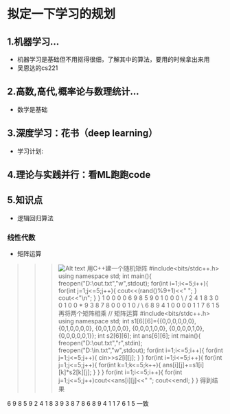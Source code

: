 # 拟定一下学习的规划

## 1.机器学习...
* 机器学习是基础但不用抠得很细，了解其中的算法，要用的时候拿出来用
* 吴恩达的cs221

## 2.高数,高代,概率论与数理统计...
* 数学是基础 

## 3.深度学习：花书（deep learning）
* 学习计划: 

## 4.理论与实践并行：看ML跑跑code

>>>
## 5.知识点
* 逻辑回归算法
### 线性代数
* 矩阵运算
>>>![Alt text](https://pic1.zhimg.com/80/v2-751fd31c0a781ec411af7d3954a022d0_1440w.jpg "optional title")
用C++建一个随机矩阵
>#include<bits/stdc++.h>
>using namespace std;
>int main(){
>   freopen("D:\\out.txt","w",stdout);
>	for(int i=1;i<=5;i++){
>		for(int j=1;j<=5;j++){
>			cout<<(rand()%9+1)<<" ";
>		}
>		cout<<"\n";
>	}
>}
1 0 0 0 0          6 9 8 5 9
0 1 0 0 0   \ /    2 4 1 8 3 
0 0 1 0 0    *     9 3 8 7 8 
0 0 0 1 0   / \    6 8 9 4 1
0 0 0 0 1          1 7 6 1 5
再将两个矩阵相乘
// 矩阵运算 
>#include<bits/stdc++.h>
>using namespace std;
>int s1[6][6]={{0,0,0,0,0,0},
>			  {0,1,0,0,0,0},
>			  {0,0,1,0,0,0},
>			  {0,0,0,1,0,0},
>			  {0,0,0,0,1,0},
>			  {0,0,0,0,0,1}};
>int s2[6][6];
>int ans[6][6];
>int main(){
>	freopen("D:\\out.txt","r",stdin);
>	freopen("D:\\in.txt","w",stdout);
>	for(int i=1;i<=5;i++){
>		for(int j=1;j<=5;j++){
>			cin>>s2[i][j];
>		}
>	}
>	for(int i=1;i<=5;i++){
>		for(int j=1;j<=5;j++){
>			for(int k=1;k<=5;k++){
>				ans[i][j]+=s1[i][k]*s2[k][j];
>			}
>		}
>	}
>	for(int i=1;i<=5;i++){
>		for(int j=1;j<=5;j++)cout<<ans[i][j]<<" ";
>		cout<<endl;
>	}
>} 
得到结果

6 9 8 5 9 
2 4 1 8 3 
9 3 8 7 8 
6 8 9 4 1 
1 7 6 1 5 
一致



 
 
